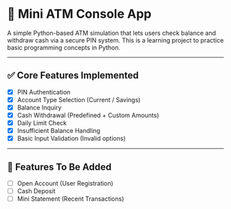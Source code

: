 # 🏧 Mini ATM Console App

A simple Python-based ATM simulation that lets users check balance and withdraw cash via a secure PIN system. This is a learning project to practice basic programming concepts in Python.

---

## ✅ Core Features Implemented

- [x] PIN Authentication
- [x] Account Type Selection (Current / Savings)
- [x] Balance Inquiry
- [x] Cash Withdrawal (Predefined + Custom Amounts)
- [x] Daily Limit Check
- [x] Insufficient Balance Handling
- [x] Basic Input Validation (Invalid options)

---

## 📝 Features To Be Added

- [ ] Open Account (User Registration)
- [ ] Cash Deposit
- [ ] Mini Statement (Recent Transactions)
